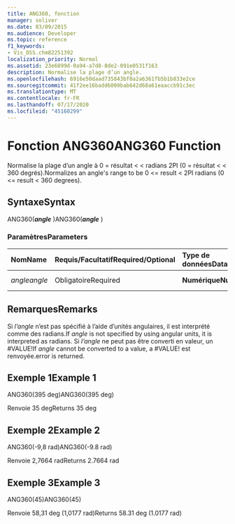 ```yaml
---
title: ANG360, fonction
manager: soliver
ms.date: 03/09/2015
ms.audience: Developer
ms.topic: reference
f1_keywords:
- Vis_DSS.chm82251392
localization_priority: Normal
ms.assetid: 23e6899d-0a94-a7d8-8de2-091e0531f163
description: Normalise la plage d’un angle.
ms.openlocfilehash: 6916e50daad735843bf0a2a6361fb5b1b833e2ce
ms.sourcegitcommit: 41f2ee16badd6009bab642d68a61eaaccb91c3ec
ms.translationtype: MT
ms.contentlocale: fr-FR
ms.lasthandoff: 07/17/2020
ms.locfileid: "45160299"
---
```

# <a name="ang360-function"></a><span data-ttu-id="f5438-103">Fonction ANG360</span><span class="sxs-lookup"><span data-stu-id="f5438-103">ANG360 Function</span></span>

<span data-ttu-id="f5438-104">Normalise la plage d’un angle à 0 = résultat \< \< radians 2PI (0 = résultat \< \< 360 degrés).</span><span class="sxs-lookup"><span data-stu-id="f5438-104">Normalizes an angle's range to be 0 \<= result \< 2PI radians (0 \<= result \< 360 degrees).</span></span>
  
## <a name="syntax"></a><span data-ttu-id="f5438-105">Syntaxe</span><span class="sxs-lookup"><span data-stu-id="f5438-105">Syntax</span></span>

<span data-ttu-id="f5438-106">ANG360(***angle*** )</span><span class="sxs-lookup"><span data-stu-id="f5438-106">ANG360(***angle*** )</span></span> 
  
### <a name="parameters"></a><span data-ttu-id="f5438-107">Paramètres</span><span class="sxs-lookup"><span data-stu-id="f5438-107">Parameters</span></span>

|<span data-ttu-id="f5438-108">**Nom**</span><span class="sxs-lookup"><span data-stu-id="f5438-108">**Name**</span></span>|<span data-ttu-id="f5438-109">**Requis/Facultatif**</span><span class="sxs-lookup"><span data-stu-id="f5438-109">**Required/Optional**</span></span>|<span data-ttu-id="f5438-110">**Type de données**</span><span class="sxs-lookup"><span data-stu-id="f5438-110">**Data Type**</span></span>|<span data-ttu-id="f5438-111">**Description**</span><span class="sxs-lookup"><span data-stu-id="f5438-111">**Description**</span></span>|
|:-----|:-----|:-----|:-----|
| <span data-ttu-id="f5438-112">_angle_</span><span class="sxs-lookup"><span data-stu-id="f5438-112">_angle_</span></span> <br/> |<span data-ttu-id="f5438-113">Obligatoire</span><span class="sxs-lookup"><span data-stu-id="f5438-113">Required</span></span>  <br/> |<span data-ttu-id="f5438-114">**Numérique**</span><span class="sxs-lookup"><span data-stu-id="f5438-114">**Numeric**</span></span> <br/> |<span data-ttu-id="f5438-115">Angle à normaliser.</span><span class="sxs-lookup"><span data-stu-id="f5438-115">The angle to be normalized.</span></span>  <br/> |
   
## <a name="remarks"></a><span data-ttu-id="f5438-116">Remarques</span><span class="sxs-lookup"><span data-stu-id="f5438-116">Remarks</span></span>

<span data-ttu-id="f5438-117">Si  *l’angle*  n’est pas spécifié à l’aide d’unités angulaires, il est interprété comme des radians.</span><span class="sxs-lookup"><span data-stu-id="f5438-117">If  *angle*  is not specified by using angular units, it is interpreted as radians.</span></span> <span data-ttu-id="f5438-118">Si  *l’angle*  ne peut pas être converti en valeur, un #VALUE!</span><span class="sxs-lookup"><span data-stu-id="f5438-118">If  *angle*  cannot be converted to a value, a #VALUE!</span></span> <span data-ttu-id="f5438-119">est renvoyée.</span><span class="sxs-lookup"><span data-stu-id="f5438-119">error is returned.</span></span> 
  
## <a name="example-1"></a><span data-ttu-id="f5438-120">Exemple 1</span><span class="sxs-lookup"><span data-stu-id="f5438-120">Example 1</span></span>

<span data-ttu-id="f5438-121">ANG360(395 deg)</span><span class="sxs-lookup"><span data-stu-id="f5438-121">ANG360(395 deg)</span></span>
  
<span data-ttu-id="f5438-122">Renvoie 35 deg</span><span class="sxs-lookup"><span data-stu-id="f5438-122">Returns 35 deg</span></span>
  
## <a name="example-2"></a><span data-ttu-id="f5438-123">Exemple 2</span><span class="sxs-lookup"><span data-stu-id="f5438-123">Example 2</span></span>

<span data-ttu-id="f5438-124">ANG360(-9,8 rad)</span><span class="sxs-lookup"><span data-stu-id="f5438-124">ANG360(-9.8 rad)</span></span>
  
<span data-ttu-id="f5438-125">Renvoie 2,7664 rad</span><span class="sxs-lookup"><span data-stu-id="f5438-125">Returns 2.7664 rad</span></span>
  
## <a name="example-3"></a><span data-ttu-id="f5438-126">Exemple 3</span><span class="sxs-lookup"><span data-stu-id="f5438-126">Example 3</span></span>

<span data-ttu-id="f5438-127">ANG360(45)</span><span class="sxs-lookup"><span data-stu-id="f5438-127">ANG360(45)</span></span>
  
<span data-ttu-id="f5438-128">Renvoie 58,31 deg (1,0177 rad)</span><span class="sxs-lookup"><span data-stu-id="f5438-128">Returns 58.31 deg (1.0177 rad)</span></span>
  

